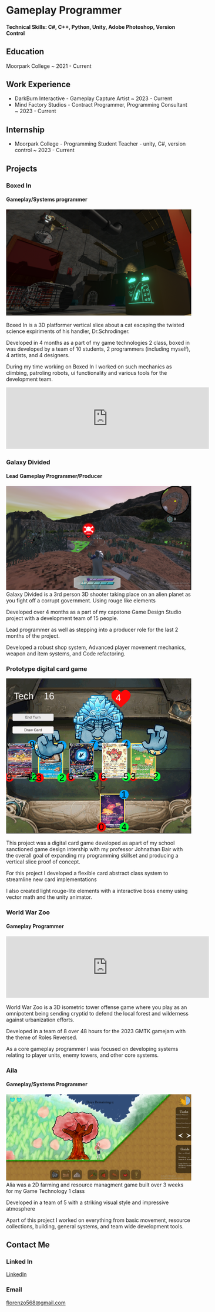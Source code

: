 # Gameplay Programmer

#### Technical Skills: C#, C++, Python, Unity, Adobe Photoshop, Version Control

## Education
Moorpark College ~ 2021 - Current

## Work Experience
- DarkBurn Interactive - Gameplay Capture Artist ~ 2023 - Current
- Mind Factory Studios - Contract Programmer, Programming Consultant ~ 2023 - Current
  
## Internship
- Moorpark College - Programming Student Teacher - unity, C#, version control ~ 2023 - Current

## Projects

### Boxed In
#### Gameplay/Systems programmer
![](assets/BoxedInSS.PNG)

Boxed In is a 3D platformer vertical slice about a cat escaping the twisted science expiriments of his handler, Dr.Schrodinger.

Developed in 4 months as a part of my game technologies 2 class, boxed in was developed by a team of 10 students, 2 programmers (including myself), 4 artists, and 4 designers.

During my time working on Boxed In I worked on such mechanics as climbing, patroling robots, ui functionality and various tools for the development team.

<iframe frameborder="0" src="https://itch.io/embed/2075813" width="552" height="167"><a href="https://heroshrine.itch.io/boxed-in">Boxed In by Heroshrine, ImCrowley, batmanlm_8</a></iframe>

### Galaxy Divided
#### Lead Gameplay Programmer/Producer
![](assets/GDSS1.PNG)
Galaxy Divided is a 3rd person 3D shooter taking place on an alien planet as you fight off a corrupt government. Using rouge like elements

Developed over 4 months as a part of my capstone Game Design Studio project with a development team of 15 people.

Lead programmer as well as stepping into a producer role for the last 2 months of the project.

Developed a robust shop system, Advanced player movement mechanics, weapon and item systems, and Code refactoring.

### Prototype digital card game
![](assets/CardGameBoss.gif)

This project was a digital card game developed as apart of my school sanctioned game design intership with my professor Johnathan Bair with the overall goal of expanding my programming skillset and producing a vertical slice proof of concept.

For this project I developed a flexible card abstract class system to streamline new card implementations

I also created light rouge-lite elements with a interactive boss enemy using vector math and the unity animator.

### World War Zoo
#### Gameplay Programmer

<iframe frameborder="0" src="https://itch.io/embed/2160330" width="552" height="167"><a href="https://heroshrine.itch.io/world-war-zoo">World War Zoo by Heroshrine, DocDankDandy, batmanlm_8, Bluevoker, MayoMiu, vanipurin</a></iframe>

World War Zoo is a 3D isometric tower offense game where you play as an omnipotent being sending cryptid to defend the local forest and wilderness against urbanization efforts.

Developed in a team of 8 over 48 hours for the 2023 GMTK gamejam with the theme of Roles Reversed.

As a core gameplay programmer I was focused on developing systems relating to player units, enemy towers, and other core systems.

### Aila

#### Gameplay/Systems Programmer
![](assets/AliaSS1.PNG)
Alia was a 2D farming and resource managment game built over 3 weeks for my Game Technology 1 class

Developed in a team of 5 with a striking visual style and impressive atmosphere

Apart of this project I worked on everything from basic movement, resource collections, building, general systems, and team wide development tools.


## Contact Me
### Linked In

[LinkedIn](www.linkedin.com/in/lorenzo-fernandez-878396204)
### Email

florenzo568@gmail.com
